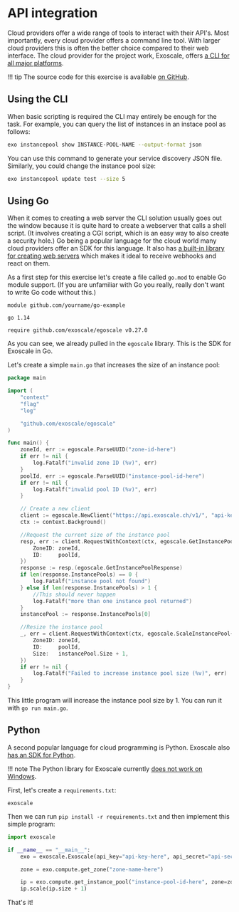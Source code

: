 <div class="download">
</div>

<h1>API integration</h1>

Cloud providers offer a wide range of tools to interact with their API's. Most importantly, every cloud provider offers a command line tool. With larger cloud providers this is often the better choice compared to their web interface. The cloud provider for the project work, Exoscale, offers [a CLI for all major platforms](https://community.exoscale.com/documentation/tools/exoscale-command-line-interface/).

!!! tip
    The source code for this exercise is available [on GitHub](https://github.com/FH-Cloud-Computing/exercise-6).

## Using the CLI

When basic scripting is required the CLI may entirely be enough for the task. For example, you can query the list of instances in an instace pool as follows:

```bash
exo instancepool show INSTANCE-POOL-NAME --output-format json
```

You can use this command to generate your service discovery JSON file. Similarly, you could change the instance pool size:

```bash
exo instancepool update test --size 5
```

## Using Go

When it comes to creating a web server the CLI solution usually goes out the window because it is quite hard to create a webserver that calls a shell script. (It involves creating a CGI script, which is an easy way to also create a security hole.) Go being a popular language for the cloud world many cloud providers offer an SDK for this language. It also has [a built-in library for creating web servers](https://gobyexample.com/http-servers) which makes it ideal to receive webhooks and react on them. 

As a first step for this exercise let's create a file called `go.mod` to enable Go module support. (If you are unfamiliar with Go you really, really don't want to write Go code without this.)

```
module github.com/yourname/go-example

go 1.14

require github.com/exoscale/egoscale v0.27.0
```

As you can see, we already pulled in the `egoscale` library. This is the SDK for Exoscale in Go.

Let's create a simple `main.go` that increases the size of an instance pool:

```go
package main

import (
	"context"
	"flag"
	"log"

	"github.com/exoscale/egoscale"
)

func main() {
	zoneId, err := egoscale.ParseUUID("zone-id-here")
	if err != nil {
		log.Fatalf("invalid zone ID (%v)", err)
	}
	poolId, err := egoscale.ParseUUID("instance-pool-id-here")
	if err != nil {
		log.Fatalf("invalid pool ID (%v)", err)
	}

    // Create a new client
	client := egoscale.NewClient("https://api.exoscale.ch/v1/", "api-key-here", "secret-here")
	ctx := context.Background()

    //Request the current size of the instance pool
	resp, err := client.RequestWithContext(ctx, egoscale.GetInstancePool{
		ZoneID: zoneId,
		ID:     poolId,
	})
	response := resp.(egoscale.GetInstancePoolResponse)
	if len(response.InstancePools) == 0 {
		log.Fatalf("instance pool not found")
	} else if len(response.InstancePools) > 1 {
		//This should never happen
		log.Fatalf("more than one instance pool returned")
	}
	instancePool := response.InstancePools[0]

    //Resize the instance pool
	_, err = client.RequestWithContext(ctx, egoscale.ScaleInstancePool{
		ZoneID: zoneId,
		ID:     poolId,
		Size:   instancePool.Size + 1,
	})
	if err != nil {
		log.Fatalf("Failed to increase instance pool size (%v)", err)
	}
}
```

This little program will increase the instance pool size by 1. You can run it with `go run main.go`.

## Python

A second popular language for cloud programming is Python. Exoscale also [has an SDK for Python](https://exoscale.github.io/python-exoscale/).

!!! note
    The Python library for Exoscale currently [does not work on Windows](https://github.com/exoscale/python-exoscale/issues/22).

First, let's create a `requirements.txt`:

```
exoscale
```

Then we can run `pip install -r requirements.txt` and then implement this simple program:

```python
import exoscale

if __name__ == "__main__":
    exo = exoscale.Exoscale(api_key="api-key-here", api_secret="api-secret-here", config_file="")

    zone = exo.compute.get_zone("zone-name-here")

    ip = exo.compute.get_instance_pool("instance-pool-id-here", zone=zone)
    ip.scale(ip.size + 1)
```

That's it!